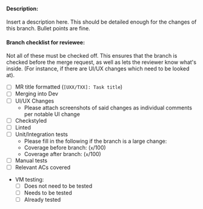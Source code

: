 #### Description:

Insert a description here. This should be detailed enough for the changes of this branch. Bullet points are fine.

#### Branch checklist for reviewee:

Not all of these must be checked off. This ensures that the branch is checked before the merge request, as well as lets the reviewer know what's inside. (For instance, if there are UI/UX changes which need to be looked at).
- [ ] MR title formatted (`[UXX/TXX]: Task title`)  
- [ ] Merging into Dev  
- [ ] UI/UX Changes  
  - Please attach screenshots of said changes as individual comments per notable UI change  
- [ ] Checkstyled  
- [ ] Linted  
- [ ] Unit/Integration tests
  - Please fill in the following if the branch is a large change:  
  - Coverage before branch: (`x`/100)  
  - Coverage after branch: (`x`/100)  
- [ ] Manual tests
- [ ] Relevant ACs covered
- VM testing:
  - [ ] Does not need to be tested 
  - [ ] Needs to be tested
  - [ ] Already tested